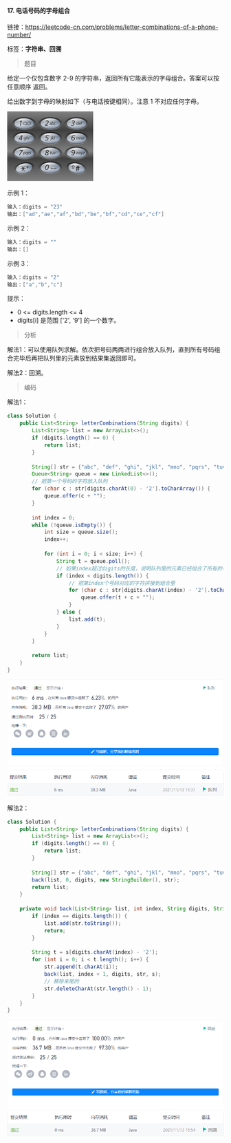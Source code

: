 #### 17. 电话号码的字母组合

链接：https://leetcode-cn.com/problems/letter-combinations-of-a-phone-number/

标签：**字符串、回溯**

> 题目

给定一个仅包含数字 2-9 的字符串，返回所有它能表示的字母组合。答案可以按 任意顺序 返回。

给出数字到字母的映射如下（与电话按键相同）。注意 1 不对应任何字母。

 ![img](17.电话号码的字母组合.assets/200px-telephone-keypad2svg.png)

示例 1：

```java
输入：digits = "23"
输出：["ad","ae","af","bd","be","bf","cd","ce","cf"]
```

示例 2：

```java
输入：digits = ""
输出：[]
```

示例 3：

```java
输入：digits = "2"
输出：["a","b","c"]
```


提示：

- 0 <= digits.length <= 4
- digits[i] 是范围 ['2', '9'] 的一个数字。

> 分析

解法1：可以使用队列求解。依次把号码两两进行组合放入队列，直到所有号码组合完毕后再把队列里的元素放到结果集返回即可。

解法2：回溯。

> 编码

解法1：

```java
class Solution {
    public List<String> letterCombinations(String digits) {
        List<String> list = new ArrayList<>();
        if (digits.length() == 0) {
            return list;
        }

        String[] str = {"abc", "def", "ghi", "jkl", "mno", "pqrs", "tuv", "wxyz"};
        Queue<String> queue = new LinkedList<>();
        // 把第一个号码的字符放入队列
        for (char c : str[digits.charAt(0) - '2'].toCharArray()) {
            queue.offer(c + "");
        }

        int index = 0;
        while (!queue.isEmpty()) {
            int size = queue.size();
            index++;
            
            for (int i = 0; i < size; i++) {
                String t = queue.poll();
                // 如果index超过digits的长度，说明队列里的元素已经组合了所有的号码，直接加入结果集
                if (index < digits.length()) {
                    // 把第index个号码对应的字符拼接到组合里
                    for (char c : str[digits.charAt(index) - '2'].toCharArray()) {
                        queue.offer(t + c + "");
                    }
                } else {
                    list.add(t);
                }
            }
        }

        return list;
    }
}
```

![image-20211113153815627](17.电话号码的字母组合.assets/image-20211113153815627.png)

解法2：

```java
class Solution {
    public List<String> letterCombinations(String digits) {
        List<String> list = new ArrayList<>();
        if (digits.length() == 0) {
            return list;
        }

        String[] str = {"abc", "def", "ghi", "jkl", "mno", "pqrs", "tuv", "wxyz"};
        back(list, 0, digits, new StringBuilder(), str);
        return list;
    }

    private void back(List<String> list, int index, String digits, StringBuilder str, String[] s) {
        if (index == digits.length()) {
            list.add(str.toString());
            return;
        }

        String t = s[digits.charAt(index) - '2'];
        for (int i = 0; i < t.length(); i++) {
            str.append(t.charAt(i));
            back(list, index + 1, digits, str, s);
            // 移除末尾的
            str.deleteCharAt(str.length() - 1);
        }
    }
}
```

![image-20211113155521991](17.电话号码的字母组合.assets/image-20211113155521991.png)